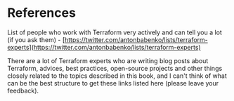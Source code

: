 # References

List of people who work with Terraform very actively and can tell you a lot \(if you ask them\) - [https://twitter.com/antonbabenko/lists/terraform-experts](https://twitter.com/antonbabenko/lists/terraform-experts) 

There are a lot of Terraform experts who are writing blog posts about Terraform, advices, best practices, open-source projects and other things closely related to the topics described in this book, and I can't think of what can be the best structure to get these links listed here \(please leave your feedback\).

